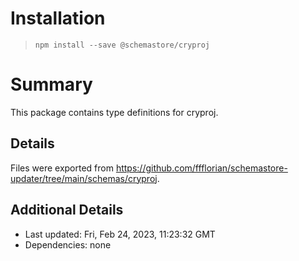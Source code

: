 # Installation
> `npm install --save @schemastore/cryproj`

# Summary
This package contains type definitions for cryproj.

## Details
Files were exported from https://github.com/ffflorian/schemastore-updater/tree/main/schemas/cryproj.

## Additional Details
* Last updated: Fri, Feb 24, 2023, 11:23:32 GMT
* Dependencies: none
